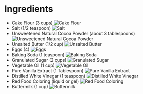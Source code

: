 # Ingredients
  - Cake Flour (3 cups) ![Cake Flour](https://www.livewellbakeoften.com/wp-content/uploads/2019/03/Homemade-Cake-Flour-13.jpg)
  - Salt (1/2 teaspoon) ![Salt](https://www.theladders.com/wp-content/uploads/salt-2-191031-800x450.jpg)
  - Unsweetened Natural Cocoa Powder (about 3 tablespoons) ![Unsweetened Natural Cocoa Powder](https://images-na.ssl-images-amazon.com/images/I/61YRCHgt0gL.jpg)
  - Unsalted Butter (1/2 cup) ![Unsalted Butter](https://media1.s-nbcnews.com/j/newscms/2016_26/1493206/160412-butter-mn-1515_cefdb8ba238ffe88a9e97e0e119a71c3.fit-760w.jpg)
  - Eggs (4) ![Eggs](https://i.pinimg.com/originals/d1/37/58/d137587781361f64a22a0d22e376d34a.jpg)
  - Baking Soda (1 teaspoon) ![Baking Soda](https://post.healthline.com/wp-content/uploads/2020/06/baking-soda-water-and-wooden-spoon-thumb-732x549.jpg)
  - Granulated Sugar (2 cups) ![Granulated Sugar](https://s3.envato.com/files/250281561/165.jpg)
  - Vegetable Oil (1 cup) ![Vegetable Oil](https://previews.123rf.com/images/belchonock/belchonock1712/belchonock171206490/92105415-glass-cup-of-cooking-oil-on-white-background.jpg)
  - Pure Vanilla Extract (1 Tablespoon) ![Pure Vanilla Extract](https://cdn.shopify.com/s/files/1/2339/6447/products/kigelia_b439f655-657a-4626-bcb0-fd8b2fa0c0df_2048x.png?v=1527480224)
  - Distilled White Vinegar (1 teaspoon) ![Distilled White Vinegar](https://www.treehugger.com/thmb/2kH4RWMc_uQSRx8hGMvqwSN7GMc=/1000x751/filters:fill(auto,1)/__opt__aboutcom__coeus__resources__content_migration__treehugger__images__2020__02__vinegar-69c8213a76c241c88a5ae6f71cf9562a.jpg)
  - Red Food Coloring (liquid or gel) ![Red Food Coloring](https://5.imimg.com/data5/RH/MF/MY-1579893/raspberry-red-food-colour-liquid-500x500.jpg)
  - Buttermilk (1 cup) ![Buttermilk](https://celebratingsweets.com/wp-content/uploads/2019/04/How-To-Make-Buttermilk-1-500x500.jpg)
